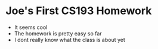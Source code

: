 # Joe's First CS193 Homework

- It seems cool
- The homework is pretty easy so far
- I dont really know what the class is about yet
